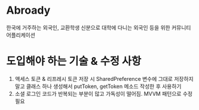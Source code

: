 # Abroady
한국에 거주하는 외국인, 교환학생 신분으로 대학에 다니는 외국인 등을 위한 커뮤니티 어플리케이션

# 도입해야 하는 기술 & 수정 사항
1. 액세스 토큰 & 리프레시 토큰 저장 시 SharedPreference 변수에 그대로 저장하지 말고 클래스 하나 생성해서 putToken, getToken 메소드 작성한 후 사용하기
2. 소셜 로그인 코드가 반복되는 부분이 많고 가독성이 떨어짐. MVVM 패턴으로 수정 필요
